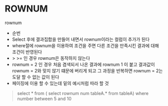 # ROWNUM

rownum
* 순번
* Select 후에 결과집합을 만들어 내면서 rownum이라는 컬럼이 추가가 된다
* where절에 rownum을 이용하여 조건을 주면 다른 조건을 만족시킨 결과에 대해 조건이 반영된다
* \> \>= 인 경우 rownum은 동작하지 않는다
* rownum = 2 인 경우 처음 겸색되서 나온 결과에 rownum 1 이 붙고 결과값이 rownum = 2와 맞지 않기 떄문에 버리게 되고 그 과정을 반복하면 rownum = 2는 도달 할 수 없는 값이 된다
* 페이징에 이용 할 수 있는데 밑의 예시처럼 따라 할 것
> select * from ( select rownum num tableA.* from tableA) where number between 5 and 10


